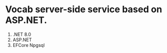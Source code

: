 # Vocab server-side service based on ASP.NET.
<ol>
  <li>.NET 8.0</li>
  <li>ASP.NET</li>
  <li>EFCore Npgsql</li>
</ol>